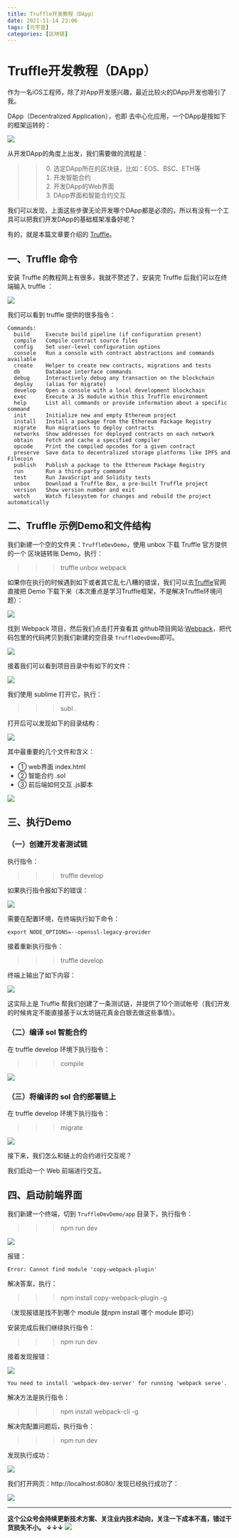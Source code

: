 ```yaml
---
title: Truffle开发教程（DApp）
date: 2021-11-14 23:06
tags: [元宇宙]
categories: [区块链]
---
```


# Truffle开发教程（DApp）

作为一名iOS工程师，除了对App开发感兴趣，最近比较火的DApp开发也吸引了我。

DApp（Decentralized Application），也即 去中心化应用，一个DApp是按如下的框架运转的：

![](https://tva1.sinaimg.cn/large/008i3skNgy1gvqhr21cgdj60ma0grwfd02.jpg)

从开发DApp的角度上出发，我们需要做的流程是：

>> 0. 选定DApp所在的区块链，比如：EOS、BSC、ETH等
>> 1. 开发智能合约
>> 2. 开发DApp的Web界面
>> 3. DApp界面和智能合约交互

我们可以发现，上面这些步骤无论开发哪个DApp都是必须的，所以有没有一个工具可以把我们开发DApp的基础框架准备好呢？

有的，就是本篇文章要介绍的 [Truffle](https://www.trufflesuite.com/boxes)。

## 一、Truffle 命令

安装 Truffle 的教程网上有很多，我就不赘述了，安装完 Truffle 后我们可以在终端输入 truffle ：

![](https://tva1.sinaimg.cn/large/008i3skNgy1gweu0c9gldj30z40u0jwb.jpg)

我们可以看到 truffle 提供的很多指令：

```
Commands:
  build     Execute build pipeline (if configuration present)
  compile   Compile contract source files
  config    Set user-level configuration options
  console   Run a console with contract abstractions and commands available
  create    Helper to create new contracts, migrations and tests
  db        Database interface commands
  debug     Interactively debug any transaction on the blockchain
  deploy    (alias for migrate)
  develop   Open a console with a local development blockchain
  exec      Execute a JS module within this Truffle environment
  help      List all commands or provide information about a specific command
  init      Initialize new and empty Ethereum project
  install   Install a package from the Ethereum Package Registry
  migrate   Run migrations to deploy contracts
  networks  Show addresses for deployed contracts on each network
  obtain    Fetch and cache a specified compiler
  opcode    Print the compiled opcodes for a given contract
  preserve  Save data to decentralized storage platforms like IPFS and Filecoin
  publish   Publish a package to the Ethereum Package Registry
  run       Run a third-party command
  test      Run JavaScript and Solidity tests
  unbox     Download a Truffle Box, a pre-built Truffle project
  version   Show version number and exit
  watch     Watch filesystem for changes and rebuild the project automatically
```

## 二、Truffle 示例Demo和文件结构

我们新建一个空的文件夹：`TruffleDevDemo`，使用 unbox 下载 Truffle 官方提供的一个 区块链转账 Demo，执行：

>>> truffle unbox webpack

如果你在执行的时候遇到如下或者其它乱七八糟的错误，我们可以去[Truffle](https://www.trufflesuite.com/boxes)官网直接把 Demo 下载下来（本次重点是学习Truffle框架，不是解决Truffle环境问题）：

![](https://tva1.sinaimg.cn/large/008i3skNgy1gwet3xbx52j30u40f875q.jpg)

找到 Webpack 项目，然后我们点击打开查看其 github项目网站:[Webpack](https://github.com/truffle-box/webpack-box)，把代码包里的代码拷贝到我们新建的空目录 `TruffleDevDemo`即可。

![](https://tva1.sinaimg.cn/large/008i3skNgy1gwet603fpkj30al08vmxb.jpg)

接着我们可以看到项目目录中有如下的文件：

![](https://tva1.sinaimg.cn/large/008i3skNgy1gwetahfx0uj311e03igm8.jpg)

我们使用 sublime 打开它，执行：

>>> subl .

打开后可以发现如下的目录结构：

![](https://tva1.sinaimg.cn/large/008i3skNgy1gwetbvuz4mj30gg0wumyk.jpg)

其中最重要的几个文件和含义：

- ① web界面 index.html
- ② 智能合约 .sol
- ③ 前后端如何交互 .js脚本

![](https://tva1.sinaimg.cn/large/008i3skNgy1gwethqcc0oj30mr0gz3zi.jpg)

## 三、执行Demo

### （一）创建开发者测试链

执行指令：

>>> truffle develop

如果执行指令报如下的错误：

![](https://tva1.sinaimg.cn/large/008i3skNgy1gwetknju99j31gk0i0wjf.jpg)

需要在配置环境，在终端执行如下命令：

```
export NODE_OPTIONS=--openssl-legacy-provider
```

接着重新执行指令：

>>> truffle develop

终端上输出了如下内容：

![](https://tva1.sinaimg.cn/large/008i3skNgy1gwetohcxftj311i0u0q7n.jpg)

这实际上是 Truffle 帮我们创建了一条测试链，并提供了10个测试帐号（我们开发的时候肯定不能直接基于以太坊链花真金白银去做这些事情）。

### （二）编译 sol 智能合约

在 truffle develop 环境下执行指令：

>>> compile

![](https://tva1.sinaimg.cn/large/008i3skNgy1gwetspksa4j311i0u042t.jpg)

### （三）将编译的 sol 合约部署链上

在 truffle develop 环境下执行指令：

>>> migrate

![](https://tva1.sinaimg.cn/large/008i3skNgy1gwettcnz44j311i0u0tbb.jpg)

接下来，我们怎么和链上的合约进行交互呢？

我们启动一个 Web 前端进行交互。

## 四、启动前端界面

我们新建一个终端，切到 `TruffleDevDemo/app` 目录下，执行指令：

>>> npm run dev

![](https://tva1.sinaimg.cn/large/008i3skNgy1gweu1tn3cnj315c0u010k.jpg)

报错：

`Error: Cannot find module 'copy-webpack-plugin'`

解决答案，执行：

>>> npm install copy-webpack-plugin -g

（发现报错是找不到哪个 module 就npm install 哪个 module 即可）

安装完成后我们继续执行指令：

>>> npm run dev

接着发现报错：

![](https://tva1.sinaimg.cn/large/008i3skNgy1gwezxl4o95j312o0h2419.jpg)

`You need to install 'webpack-dev-server' for running 'webpack serve'.`

解决方法是执行指令：

>>> npm install webpack-cli -g

解决完配置问题后，执行指令：

>>> npm run dev

发现执行成功：

![](https://tva1.sinaimg.cn/large/008i3skNgy1gwf01xnhipj312m0u0jxl.jpg)

我们打开网页：http://localhost:8080/ 发现已经执行成功了：

![](https://tva1.sinaimg.cn/large/008i3skNgy1gwf05em4r8j30hx0dd3z1.jpg)



------
**这个公众号会持续更新技术方案、关注业内技术动向，关注一下成本不高，错过干货损失不小。
↓↓↓**
![](https://tva1.sinaimg.cn/large/e6c9d24egy1gzzmv1p67mj21bi0hcwgh.jpg)